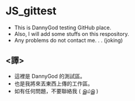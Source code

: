 # JS_gittest

- This is DannyGod testing GitHub place.
- Also, I will add some stuffs on this respository.
- Any problems do not contact me. . . (joking)

## <譯>

- 這裡是 DannyGod 的測試區。
- 也是我將來丟東西上傳的工作區。
- 如有任何問題，不要聯絡我 ( இ௰இ )
